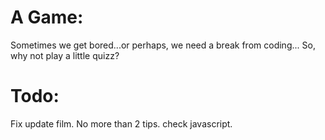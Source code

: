 A Game:
=======

Sometimes we get bored...or perhaps, we need a break from coding...
So, why not play a little quizz?

Todo:
=====

Fix update film. No more than 2 tips. check javascript.
